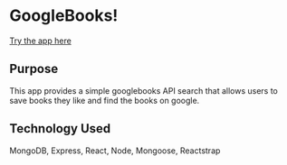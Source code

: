 # GoogleBooks!
[Try the app here](https://googlebooksss.herokuapp.com/)

## Purpose
This app provides a simple googlebooks API search that allows users to save books they like and find the books on google.

## Technology Used
MongoDB, Express, React, Node, Mongoose, Reactstrap
